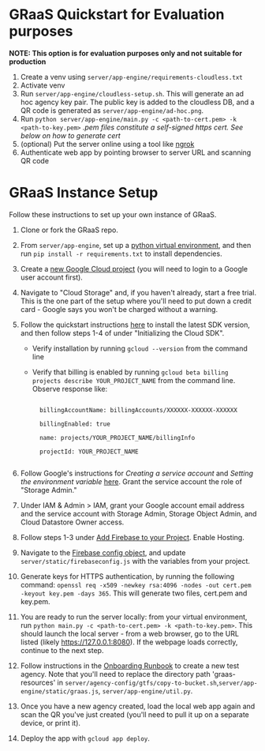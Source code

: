 GRaaS Quickstart for Evaluation purposes
========================================

**NOTE: This option is for evaluation purposes only and not suitable for production**

1. Create a venv using `server/app-engine/requirements-cloudless.txt`
1. Activate venv
1. Run `server/app-engine/cloudless-setup.sh`. This will generate an ad hoc agency key pair. The public key is added to the cloudless DB, and a QR code is generated as `server/app-engine/ad-hoc.png`.
1. Run `python server/app-engine/main.py -c <path-to-cert.pem> -k <path-to-key.pem>` _.pem files constitute a self-signed https cert. See below on how to generate cert_
1. (optional) Put the server online using a tool like [ngrok](https://www.ngrok.com)
1. Authenticate web app by pointing browser to server URL and scanning QR code

GRaaS Instance Setup
====================
Follow these instructions to set up your own instance of GRaaS.

1. Clone or fork the GRaaS repo.
1. From `server/app-engine`, set up a [python virtual environment](https://docs.python.org/3/library/venv.html), and then run `pip install -r requirements.txt` to install dependencies.
1. Create a [new Google Cloud project](http://console.cloud.google.com) (you will need to login to a Google user account first).
1. Navigate to "Cloud Storage" and, if you haven't already, start a free trial. This is the one part of the setup where you'll need to put down a credit card - Google says you won't be charged without a warning.
1. Follow the quickstart instructions [here](http://cloud.google.com/sdk/docs/quickstart) to install the latest SDK version, and then follow steps 1-4 of under "Initializing the Cloud SDK".
    - Verify installation by running `gcloud --version` from the command line
    - Verify that billing is enabled by running `gcloud beta billing projects describe YOUR_PROJECT_NAME` from the command line. Observe response like:

        <code>
        billingAccountName: billingAccounts/XXXXXX-XXXXXX-XXXXXX<br/>
        billingEnabled: true<br/>
        name: projects/YOUR_PROJECT_NAME/billingInfo<br/>
        projectId: YOUR_PROJECT_NAME
        </code>

1. Follow Google's instructions for *Creating a service account* and *Setting the environment variable* [here](http://cloud.google.com/docs/authentication/getting-started). Grant the service account the role of "Storage Admin."
1. Under IAM & Admin > IAM, grant your Google account email address and the service account with Storage Admin, Storage Object Admin, and Cloud Datastore Owner access.
1. Follow steps 1-3 under [Add Firebase to your Project](https://firebase.google.com/docs/web/setup?authuser=0). Enable Hosting.
1. Navigate to the [Firebase config object](http://firebase.google.com/docs/web/learn-more#config-object), and update `server/static/firebaseconfig.js` with the variables from your project.
1. Generate keys for HTTPS authentication, by running the following command:
`openssl req -x509 -newkey rsa:4096 -nodes -out cert.pem -keyout key.pem -days 365`. This will generate two files, cert.pem and key.pem.
1. You are ready to run the server locally: from your virtual environment, run  `python main.py -c <path-to-cert.pem> -k <path-to-key.pem>`. This should launch the local server - from a web browser, go to the URL listed (likely https://127.0.0.1:8080). If the webpage loads correctly, continue to the next step.
1. Follow instructions in the [Onboarding Runbook](server/onboarding-runbook.md) to create a new test agency. Note that you'll need to replace the directory path 'graas-resources' in `server/agency-config/gtfs/copy-to-bucket.sh`,`server/app-engine/static/graas.js`, `server/app-engine/util.py`.
1. Once you have a new agency created, load the local web app again and scan the QR you've just created (you'll need to pull it up on a separate device, or print it).
1. Deploy the app with `gcloud app deploy`.

